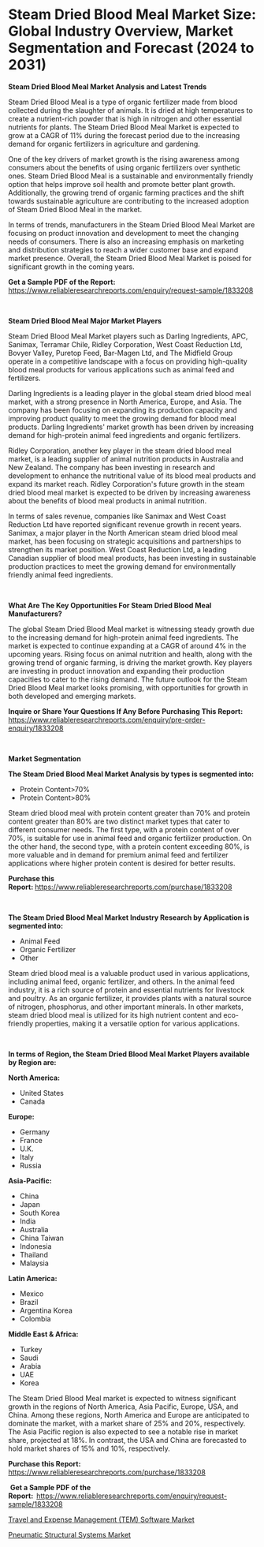 <p><h1>Steam Dried Blood Meal Market Size: Global Industry Overview, Market Segmentation and Forecast (2024 to 2031)</h1></p><p><strong>Steam Dried Blood Meal Market Analysis and Latest Trends</strong></p>
<p><p>Steam Dried Blood Meal is a type of organic fertilizer made from blood collected during the slaughter of animals. It is dried at high temperatures to create a nutrient-rich powder that is high in nitrogen and other essential nutrients for plants. The Steam Dried Blood Meal Market is expected to grow at a CAGR of 11% during the forecast period due to the increasing demand for organic fertilizers in agriculture and gardening.</p><p>One of the key drivers of market growth is the rising awareness among consumers about the benefits of using organic fertilizers over synthetic ones. Steam Dried Blood Meal is a sustainable and environmentally friendly option that helps improve soil health and promote better plant growth. Additionally, the growing trend of organic farming practices and the shift towards sustainable agriculture are contributing to the increased adoption of Steam Dried Blood Meal in the market.</p><p>In terms of trends, manufacturers in the Steam Dried Blood Meal Market are focusing on product innovation and development to meet the changing needs of consumers. There is also an increasing emphasis on marketing and distribution strategies to reach a wider customer base and expand market presence. Overall, the Steam Dried Blood Meal Market is poised for significant growth in the coming years.</p></p>
<p><strong>Get a Sample PDF of the Report:&nbsp;</strong> <a href="https://www.reliableresearchreports.com/enquiry/request-sample/1833208">https://www.reliableresearchreports.com/enquiry/request-sample/1833208</a></p>
<p>&nbsp;</p>
<p><strong>Steam Dried Blood Meal Major Market Players</strong></p>
<p><p>Steam Dried Blood Meal Market players such as Darling Ingredients, APC, Sanimax, Terramar Chile, Ridley Corporation, West Coast Reduction Ltd, Bovyer Valley, Puretop Feed, Bar-Magen Ltd, and The Midfield Group operate in a competitive landscape with a focus on providing high-quality blood meal products for various applications such as animal feed and fertilizers.</p><p>Darling Ingredients is a leading player in the global steam dried blood meal market, with a strong presence in North America, Europe, and Asia. The company has been focusing on expanding its production capacity and improving product quality to meet the growing demand for blood meal products. Darling Ingredients' market growth has been driven by increasing demand for high-protein animal feed ingredients and organic fertilizers.</p><p>Ridley Corporation, another key player in the steam dried blood meal market, is a leading supplier of animal nutrition products in Australia and New Zealand. The company has been investing in research and development to enhance the nutritional value of its blood meal products and expand its market reach. Ridley Corporation's future growth in the steam dried blood meal market is expected to be driven by increasing awareness about the benefits of blood meal products in animal nutrition.</p><p>In terms of sales revenue, companies like Sanimax and West Coast Reduction Ltd have reported significant revenue growth in recent years. Sanimax, a major player in the North American steam dried blood meal market, has been focusing on strategic acquisitions and partnerships to strengthen its market position. West Coast Reduction Ltd, a leading Canadian supplier of blood meal products, has been investing in sustainable production practices to meet the growing demand for environmentally friendly animal feed ingredients.</p></p>
<p>&nbsp;</p>
<p><strong>What Are The Key Opportunities For Steam Dried Blood Meal Manufacturers?</strong></p>
<p><p>The global Steam Dried Blood Meal market is witnessing steady growth due to the increasing demand for high-protein animal feed ingredients. The market is expected to continue expanding at a CAGR of around 4% in the upcoming years. Rising focus on animal nutrition and health, along with the growing trend of organic farming, is driving the market growth. Key players are investing in product innovation and expanding their production capacities to cater to the rising demand. The future outlook for the Steam Dried Blood Meal market looks promising, with opportunities for growth in both developed and emerging markets.</p></p>
<p><strong>Inquire or Share Your Questions If Any Before Purchasing This Report:</strong> <a href="https://www.reliableresearchreports.com/enquiry/pre-order-enquiry/1833208">https://www.reliableresearchreports.com/enquiry/pre-order-enquiry/1833208</a></p>
<p>&nbsp;</p>
<p><strong>Market Segmentation</strong></p>
<p><strong>The Steam Dried Blood Meal Market Analysis by types is segmented into:</strong></p>
<p><ul><li>Protein Content>70%</li><li>Protein Content>80%</li></ul></p>
<p><p>Steam dried blood meal with protein content greater than 70% and protein content greater than 80% are two distinct market types that cater to different consumer needs. The first type, with a protein content of over 70%, is suitable for use in animal feed and organic fertilizer production. On the other hand, the second type, with a protein content exceeding 80%, is more valuable and in demand for premium animal feed and fertilizer applications where higher protein content is desired for better results.</p></p>
<p><strong>Purchase this Report:&nbsp;</strong><a href="https://www.reliableresearchreports.com/purchase/1833208">https://www.reliableresearchreports.com/purchase/1833208</a></p>
<p>&nbsp;</p>
<p><strong>The Steam Dried Blood Meal Market Industry Research by Application is segmented into:</strong></p>
<p><ul><li>Animal Feed</li><li>Organic Fertilizer</li><li>Other</li></ul></p>
<p><p>Steam dried blood meal is a valuable product used in various applications, including animal feed, organic fertilizer, and others. In the animal feed industry, it is a rich source of protein and essential nutrients for livestock and poultry. As an organic fertilizer, it provides plants with a natural source of nitrogen, phosphorus, and other important minerals. In other markets, steam dried blood meal is utilized for its high nutrient content and eco-friendly properties, making it a versatile option for various applications.</p></p>
<p>&nbsp;</p>
<p><strong>In terms of Region, the Steam Dried Blood Meal Market Players available by Region are:</strong></p>
<p>
    <p> <strong> North America: </strong>
        <ul>
            <li>United States</li>
            <li>Canada</li>
        </ul>
        </p> 
    <p> <strong> Europe: </strong>
        <ul>
            <li>Germany</li>
            <li>France</li>
            <li>U.K.</li>
            <li>Italy</li>
            <li>Russia</li>
        </ul>
        </p> 
    <p> <strong> Asia-Pacific: </strong>
        <ul>
            <li>China</li>
            <li>Japan</li>
            <li>South Korea</li>
            <li>India</li>
            <li>Australia</li>
            <li>China Taiwan</li>
            <li>Indonesia</li>
            <li>Thailand</li>
            <li>Malaysia</li>
        </ul>
        </p> 
    <p> <strong> Latin America: </strong>
        <ul>
            <li>Mexico</li>
            <li>Brazil</li>
            <li>Argentina Korea</li>
            <li>Colombia</li>
        </ul>
        </p> 
    <p> <strong> Middle East & Africa: </strong>
        <ul>
            <li>Turkey</li>
            <li>Saudi</li>
            <li>Arabia</li>
            <li>UAE</li>
            <li>Korea</li>
        </ul>
    </p>
    </p>
<p><p>The Steam Dried Blood Meal market is expected to witness significant growth in the regions of North America, Asia Pacific, Europe, USA, and China. Among these regions, North America and Europe are anticipated to dominate the market, with a market share of 25% and 20%, respectively. The Asia Pacific region is also expected to see a notable rise in market share, projected at 18%. In contrast, the USA and China are forecasted to hold market shares of 15% and 10%, respectively.</p></p>
<p><strong>Purchase this Report: </strong><a href="https://www.reliableresearchreports.com/purchase/1833208">https://www.reliableresearchreports.com/purchase/1833208</a></p>
<p>&nbsp;<strong>Get a Sample PDF of the Report:&nbsp;&nbsp;</strong><a href="https://www.reliableresearchreports.com/enquiry/request-sample/1833208">https://www.reliableresearchreports.com/enquiry/request-sample/1833208</a></p>
<p><strong></strong></p>
<p><p><a href="https://github.com/markusgodoy/Market-Research-Report-List-2/blob/main/travel-and-expense-management-tem-software-market.md">Travel and Expense Management (TEM) Software Market</a></p><p><a href="https://github.com/arionmp/Market-Research-Report-List-2/blob/main/pneumatic-structural-systems-market.md">Pneumatic Structural Systems Market</a></p></p>